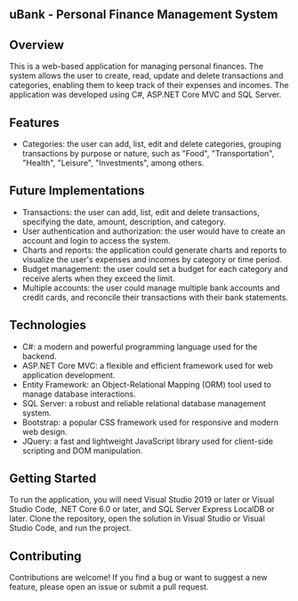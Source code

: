 ## uBank - Personal Finance Management System

## Overview

This is a web-based application for managing personal finances. The system allows the user to create, read, update and delete transactions and categories, enabling them to keep track of their expenses and incomes. The application was developed using C#, ASP.NET Core MVC and SQL Server.

## Features

- Categories: the user can add, list, edit and delete categories, grouping transactions by purpose or nature, such as "Food", "Transportation", "Health", "Leisure", "Investments", among others.

## Future Implementations

- Transactions: the user can add, list, edit and delete transactions, specifying the date, amount, description, and category.
- User authentication and authorization: the user would have to create an account and login to access the system.
- Charts and reports: the application could generate charts and reports to visualize the user's expenses and incomes by category or time period.
- Budget management: the user could set a budget for each category and receive alerts when they exceed the limit.
- Multiple accounts: the user could manage multiple bank accounts and credit cards, and reconcile their transactions with their bank statements.

## Technologies

- C#: a modern and powerful programming language used for the backend.
- ASP.NET Core MVC: a flexible and efficient framework used for web application development.
- Entity Framework: an Object-Relational Mapping (ORM) tool used to manage database interactions.
- SQL Server: a robust and reliable relational database management system.
- Bootstrap: a popular CSS framework used for responsive and modern web design.
- JQuery: a fast and lightweight JavaScript library used for client-side scripting and DOM manipulation.

## Getting Started

To run the application, you will need Visual Studio 2019 or later or Visual Studio Code, .NET Core 6.0 or later, and SQL Server Express LocalDB or later. Clone the repository, open the solution in Visual Studio or Visual Studio Code, and run the project.

## Contributing

Contributions are welcome! If you find a bug or want to suggest a new feature, please open an issue or submit a pull request.

